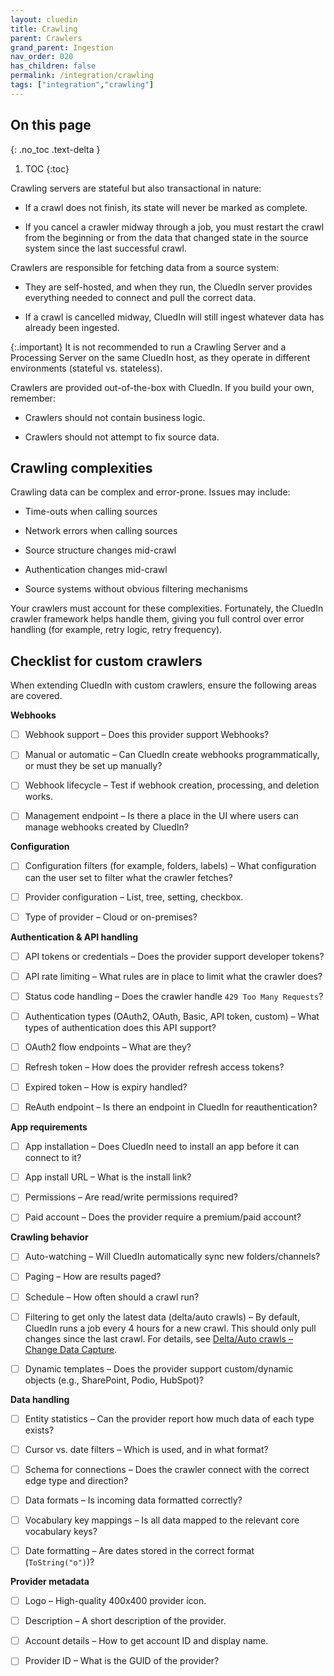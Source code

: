 ```yaml
---
layout: cluedin
title: Crawling
parent: Crawlers
grand_parent: Ingestion
nav_order: 020
has_children: false
permalink: /integration/crawling
tags: ["integration","crawling"]
---
```

## On this page
{: .no_toc .text-delta }
1. TOC
{:toc}

Crawling servers are stateful but also transactional in nature:

- If a crawl does not finish, its state will never be marked as complete.

- If you cancel a crawler midway through a job, you must restart the crawl from the beginning or from the data that changed state in the source system since the last successful crawl.

Crawlers are responsible for fetching data from a source system:

- They are self-hosted, and when they run, the CluedIn server provides everything needed to connect and pull the correct data.

- If a crawl is cancelled midway, CluedIn will still ingest whatever data has already been ingested.

{:.important}
It is not recommended to run a Crawling Server and a Processing Server on the same CluedIn host, as they operate in different environments (stateful vs. stateless).

Crawlers are provided out-of-the-box with CluedIn. If you build your own, remember:

- Crawlers should not contain business logic.

- Crawlers should not attempt to fix source data.

## Crawling complexities

Crawling data can be complex and error-prone. Issues may include:

 - Time-outs when calling sources

 - Network errors when calling sources

 - Source structure changes mid-crawl

 - Authentication changes mid-crawl

 - Source systems without obvious filtering mechanisms

Your crawlers must account for these complexities. Fortunately, the CluedIn crawler framework helps handle them, giving you full control over error handling (for example, retry logic, retry frequency).

## Checklist for custom crawlers

When extending CluedIn with custom crawlers, ensure the following areas are covered.

**Webhooks**

- [ ] Webhook support – Does this provider support Webhooks?

- [ ] Manual or automatic – Can CluedIn create webhooks programmatically, or must they be set up manually?

- [ ] Webhook lifecycle – Test if webhook creation, processing, and deletion works.

- [ ] Management endpoint – Is there a place in the UI where users can manage webhooks created by CluedIn?

**Configuration**

- [ ] Configuration filters (for example, folders, labels) – What configuration can the user set to filter what the crawler fetches? 

- [ ] Provider configuration – List, tree, setting, checkbox.

- [ ] Type of provider – Cloud or on-premises?

**Authentication & API handling**

- [ ] API tokens or credentials – Does the provider support developer tokens?

- [ ] API rate limiting – What rules are in place to limit what the crawler does?

- [ ] Status code handling – Does the crawler handle `429 Too Many Requests`?

- [ ] Authentication types (OAuth2, OAuth, Basic, API token, custom) – What types of authentication does this API support?

- [ ] OAuth2 flow endpoints – What are they?

- [ ] Refresh token – How does the provider refresh access tokens?

- [ ] Expired token – How is expiry handled? 

- [ ] ReAuth endpoint – Is there an endpoint in CluedIn for reauthentication?

**App requirements**

- [ ] App installation – Does CluedIn need to install an app before it can connect to it?

- [ ] App install URL – What is the install link?

- [ ] Permissions – Are read/write permissions required?

- [ ] Paid account – Does the provider require a premium/paid account?

**Crawling behavior**

- [ ] Auto-watching – Will CluedIn automatically sync new folders/channels? 

- [ ] Paging – How are results paged?

- [ ] Schedule – How often should a crawl run?

- [ ] Filtering to get only the latest data (delta/auto crawls) – By default, CluedIn runs a job every 4 hours for a new crawl. This should only pull changes since the last crawl. For details, see [Delta/Auto crawls – Change Data Capture](./delts-crawls).

- [ ] Dynamic templates – Does the provider support custom/dynamic objects (e.g., SharePoint, Podio, HubSpot)?

**Data handling**

- [ ] Entity statistics – Can the provider report how much data of each type exists?

- [ ] Cursor vs. date filters – Which is used, and in what format?

- [ ] Schema for connections – Does the crawler connect with the correct edge type and direction?

- [ ] Data formats – Is incoming data formatted correctly?

- [ ] Vocabulary key mappings – Is all data mapped to the relevant core vocabulary keys?

- [ ] Date formatting – Are dates stored in the correct format (`ToString("o")`)?

**Provider metadata**

- [ ] Logo – High-quality 400x400 provider icon.

- [ ] Description – A short description of the provider.

- [ ] Account details – How to get account ID and display name.
 
- [ ] Provider ID – What is the GUID of the provider?


 
